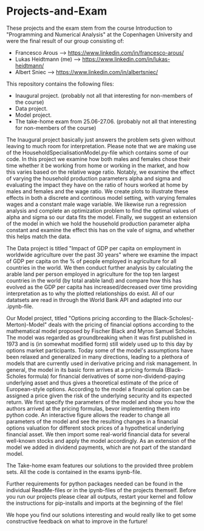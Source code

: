 # Projects-and-Exam
These projects and the exam stem from the course Introduction to "Programming and Numerical Analysis" at the Copenhagen University and were the final result of our group consisting of:

- Francesco Arous --> https://www.linkedin.com/in/francesco-arous/
- Lukas Heidtmann (me) --> https://www.linkedin.com/in/lukas-heidtmann/
- Albert Sniec --> https://www.linkedin.com/in/albertsniec/

This repository contains the following files:

- Inaugural project. (probably not all that interesting for non-members of the course)
- Data project.
- Model project.
- The take-home exam from 25.06-27.06. (probably not all that interesting for non-members of the course)

The Inaugural project basically just answers the problem sets given without leaving to much room for interpretation. Please note that we are making use of the HouseholdSpecialisationModel.py-file which contains some of our code. In this project we examine how both males and females chose their time whether it be working from home or working in the market, and how this varies based on the relative wage ratio. Notably, we examine the effect of varying the household production parameters alpha and sigma and evaluating the impact they have on the ratio of hours worked at home by males and females and the wage ratio. We create plots to illustrate these effects in both a discrete and continous model setting, with varying females wages and a constant male wage variable. We likewise run a regression analysis and complete an optimization problem to find the optimal values of alpha and sigma so our data fits the model. Finally, we suggest an extension of the model in which we hold the household production parameter alpha constant and examine the effect this has on the vale of sigma, and whether this helps match the data.

The Data project is titled "Impact of GDP per capita on employment in worldwide agriculture over the past 30 years" where we examine the impact of GDP per capita on the % of people employed in agriculture for all countries in the world. We then conduct further analysis by calculating the arable land per person employed in agriculture for the top ten largest countries in the world (by total arable land) and compare how this has evolved as the GDP per capita has increased/decreased over time providing interpretation as to why the plotted relationships do exist. All of our datatsets are read in through the World Bank API and adapted into our .ipynb-file.

Our Model project, titled "Options pricing according to the Black-Scholes(-Merton)-Model" deals with the pricing of financial options according to the mathematical model proposed by Fischer Black and Myron Samuel Scholes. The model was regarded as groundbreaking when it was first published in 1973 and is (in somewhat modified form) still widely used up to this day by options market participants. Today some of the model's assumptions have been relaxed and generalized in many directions, leading to a plethora of models that are currently used in derivative pricing and risk management. In general, the model in its basic form arrives at a pricing formula (Black–Scholes formula) for financial derivatives of some non-dividend-paying underlying asset and thus gives a theoretical estimate of the price of European-style options. According to the model a financial option can be assigned a price given the risk of the underlying security and its expected return. We first specify the parameters of the model and show you how the authors arrived at the pricing formulas, bevor implementing them into python code. An interactive figure allows the reader to change all parameters of the model and see the resulting changes in a financial options valuation for different stock prices of a hypothetical underlying financial asset. We then import some real-world financial data for several well-known stocks and apply the model accordingly. As an extension of the model we added in dividend payments, which are not part of the standard model.

The Take-home exam features our solutions to the provided three problem sets. All the code is contained in the exams ipynb-file.

Further requirements for python packages needed can be found in the individual ReadMe-files or in the ipynb-files of the projects themself. Before you run our projects please clear all outputs, restart your kernel and follow the instructions for pip-installs and imports at the beginning of the file!

We hope you find our solutions interesting and would really like to get some constructive feedback on what to improve in the furture!
